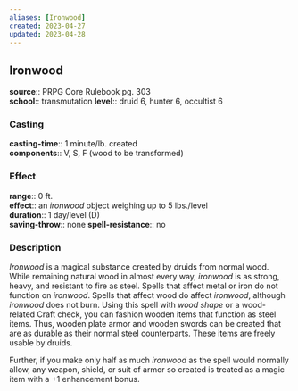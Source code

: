 ```yaml
---
aliases: [Ironwood]
created: 2023-04-27
updated: 2023-04-28
---
```


## Ironwood

**source**:: PRPG Core Rulebook pg. 303  
**school**:: transmutation
**level**:: druid 6, hunter 6, occultist 6

### Casting

**casting-time**:: 1 minute/lb. created  
**components**:: V, S, F (wood to be transformed)

### Effect

**range**:: 0 ft.  
**effect**:: an *ironwood* object weighing up to 5 lbs./level  
**duration**:: 1 day/level (D)  
**saving-throw**:: none
**spell-resistance**:: no

### Description

*Ironwood* is a magical substance created by druids from normal wood. While remaining natural wood in almost every way, *ironwood* is as strong, heavy, and resistant to fire as steel. Spells that affect metal or iron do not function on *ironwood*. Spells that affect wood do affect *ironwood*, although *ironwood* does not burn. Using this spell with *wood shape* or a wood-related Craft check, you can fashion wooden items that function as steel items. Thus, wooden plate armor and wooden swords can be created that are as durable as their normal steel counterparts. These items are freely usable by druids.  
  
Further, if you make only half as much *ironwood* as the spell would normally allow, any weapon, shield, or suit of armor so created is treated as a magic item with a +1 enhancement bonus.
